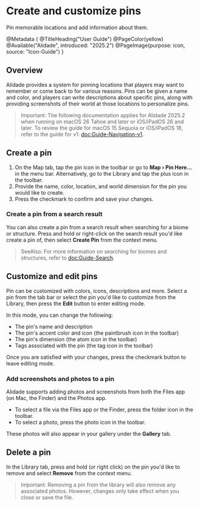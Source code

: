 # Create and customize pins

Pin memorable locations and add information about them.

@Metadata {
    @TitleHeading("User Guide")
    @PageColor(yellow)
    @Available("Alidade", introduced: "2025.2")
    @PageImage(purpose: icon, source: "Icon-Guide")
}

## Overview

Alidade provides a system for pinning locations that players may want to
remember or come back to for various reasons. Pins can be given a name and
color, and players can write descriptions about specific pins, along with
providing screenshots of their world at those locations to personalize
pins.

> Important: The following documentation applies for Alidade 2025.2 when
> running on macOS 26 Tahoe and later or iOS/iPadOS 26 and later. To review
> the guide for macOS 15 Sequoia or iOS/iPadOS 18, refer to the guide for
> v1: <doc:Guide-Navigation-v1>.

## Create a pin

1. On the Map tab, tap the pin icon in the toolbar or go to
   **Map &rsaquo; Pin Here...** in the menu bar. Alternatively, go to the
   Library and tap the plus icon in the toolbar.
2. Provide the name, color, location, and world dimension for the pin you
   would like to create.
3. Press the checkmark to confirm and save your changes.

### Create a pin from a search result

You can also create a pin from a search result when searching for a biome
or structure. Press and hold or right-click on the search result you'd
like create a pin of, then select **Create Pin** from the context menu.

> SeeAlso: For more information on searching for biomes and structures,
> refer to <doc:Guide-Search>.

## Customize and edit pins

Pin can be customized with colors, icons, descriptions and more. Select a
pin from the tab bar or select the pin you'd like to customize from the
Library, then press the **Edit** button to enter editing mode.

In this mode, you can change the following:

- The pin's name and description
- The pin's accent color and icon (the paintbrush icon in the toolbar)
- The pin's dimension (the atom icon in the toolbar)
- Tags associated with the pin (the tag icon in the toolbar)

Once you are satisfied with your changes, press the checkmark button to
leave editing mode.
  
### Add screenshots and photos to a pin

Alidade supports adding photos and screenshots from both the Files app
(on Mac, the Finder) and the Photos app.

- To select a file via the Files app or the Finder, press the folder icon
  in the toolbar.
- To select a photo, press the photo icon in the toolbar.

These photos will also appear in your gallery under the **Gallery** tab.

## Delete a pin

In the Library tab, press and hold (or right click) on the pin you'd like
to remove and select **Remove** from the context menu.

> Important: Removing a pin from the library will also remove any
> associated photos. However, changes only take effect when you close or
> save the file.
